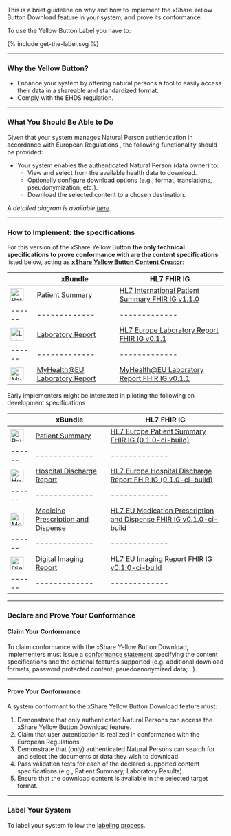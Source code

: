 
This is a brief guideline on why and how to implement the xShare Yellow Button Download feature in your system, and prove its conformance.

To use the Yellow Button Label you have to:

<div>
<p></p>
{% include get-the-label.svg %}
<p></p>
</div>

---

### Why the Yellow Button?

- Enhance your system by offering natural persons a tool to easily access their data in a shareable and standardized format.
- Comply with the EHDS regulation.

---

### What You Should Be Able to Do

Given that your system manages Natural Person authentication in accordance with European Regulations , the following functionality should be provided:

- Your system enables the authenticated Natural Person (data owner) to:
  - View and select from the available health data to download.
  - Optionally configure download options (e.g., format, translations, pseudonymization, etc.).
  - Download the selected content to a chosen destination.

*A detailed diagram is available [here](application.html#download).*

---

### How to Implement: the specifications

For this version of the xShare Yellow Button **the only technical specifications to prove conformance with are the content specifications** listed below, acting as [**xShare Yellow Button Content Creator**](actors.html#xshare-yellow-button-content-creator):


|  | xBundle  | HL7 FHIR IG |
|------|-------------|-------------|
| <img src="medical-app.png" alt="Patient Summary icon" style="width:30px; vertical-align:middle;"> | [Patient Summary](https://x-bundles.ehr-exchange-format.eu/ps-content/content.html) | [HL7 International Patient Summary FHIR IG v1.1.0](https://hl7.org/fhir/uv/ips/)
|------|-------------|-------------|
| <img src="experiment-results.png" alt="Laboratory Report icon" style="width:30px; vertical-align:middle;"> | [Laboratory Report](https://x-bundles.ehr-exchange-format.eu/lab-rpt-content/content.html) | [HL7 Europe Laboratory Report FHIR IG v0.1.1](http://hl7.eu/fhir/laboratory)
|------|-------------|-------------| 
| <img src="experiment-results.png" alt="MyHealth@EU Laboratory Report icon" style="width:30px; vertical-align:middle;"> | [MyHealth@EU Laboratory Report](https://x-bundles.ehr-exchange-format.eu/myh-eu-lab-cnt/content.html) | [MyHealth@EU Laboratory Report FHIR IG v0.1.1](https://fhir.ehdsi.eu/laboratory)


Early implementers might be interested in piloting the following on development specifications

|  | xBundle  | HL7 FHIR IG |
|------|-------------|-------------|
| <img src="medical-app.png" alt="Patient Summary icon" style="width:30px; vertical-align:middle;"> | [Patient Summary](https://x-bundles.ehr-exchange-format.eu/ps-content/content.html) | [HL7 Europe Patient Summary FHIR IG (0.1.0-ci-build)](https://build.fhir.org/ig/hl7-eu/eps)
|------|-------------|-------------|
| <img src="hospital.png" alt="Hospital Discharge Report icon" style="width:30px; vertical-align:middle;"> | [Hospital Discharge Report](https://x-bundles.ehr-exchange-format.eu/hdr-content/content.html) | [HL7 Europe Hospital Discharge Report FHIR IG (0.1.0-ci-build)](https://build.fhir.org/ig/hl7-eu/hdr)
|------|-------------|-------------|
| <img src="prescription.png" alt="Medicine Prescription and Dispense icon" style="width:30px; vertical-align:middle;"> | [Medicine Prescription and Dispense](https://x-bundles.ehr-exchange-format.eu/mpd-content/content.html) | [HL7 EU Medication Prescription and Dispense FHIR IG v0.1.0-ci-build](https://build.fhir.org/ig/hl7-eu/mpd/)
|------|-------------|-------------|
| <img src="radiology.png" alt="Digital Imaging Report icon" style="width:30px; vertical-align:middle;"> | [Digital Imaging Report](https://x-bundles.ehr-exchange-format.eu/dir-content/content.html) | [HL7 EU Imaging Report FHIR IG v0.1.0-ci-build](https://build.fhir.org/ig/hl7-eu/imaging/)
|------|-------------|-------------|


---

### Declare and Prove Your Conformance

#### Claim Your Conformance

To claim conformance with the xShare Yellow Button Download, implementers must issue a [conformance statement](conf-statement.html) specifying the content specifications and the optional features supported (e.g. additional download formats, password protected content, psuedoanonymized data;...).

---

#### Prove Your Conformance

A system conformant to the xShare Yellow Button Download feature must:

1. Demonstrate that only authenticated Natural Persons can access the xShare Yellow Button Download feature.
1. Claim that user autentication is realized in conformance with the European Regulations
1. Demonstrate that (only) authenticated Natural Persons can search for and select the documents or data they wish to download.
1. Pass validation tests for each of the declared supported content specifications (e.g., Patient Summary, Laboratory Results).
1. Ensure that the download content is available in the selected target format.

---

### Label Your System

To label your system follow the [labeling process](labeling_process.html).
